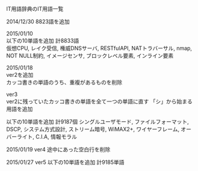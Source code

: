 IT用語辞典のIT用語一覧

2014/12/30 8823語を追加

2015/01/10  
以下の10単語を追加 計8833語  
仮想CPU, レイク受信, 権威DNSサーバ, RESTfulAPI, NATトラバーサル, nmap, NOT NULL制約, イメージセンサ, ブロックレベル要素, インライン要素

2015/01/18   
ver2を追加   
カッコ書きの単語のうち、重複があるものを削除   

ver3   
ver2に残っていたカッコ書きの単語を全て一つの単語に直す
「シ」から始まる用語を追加

以下の10単語を追加 計9187個
シングルユーザモード, ファイルフォーマット, DSCP, システム方式設計, ストリーム暗号, WiMAX2+, ワイヤーフレーム, オーバーライト, C.I.A, 情報モラル

2015/01/19
ver4
途中にあった空白行を削除

2015/01/27
ver5
以下の10単語を追加 計9185単語


